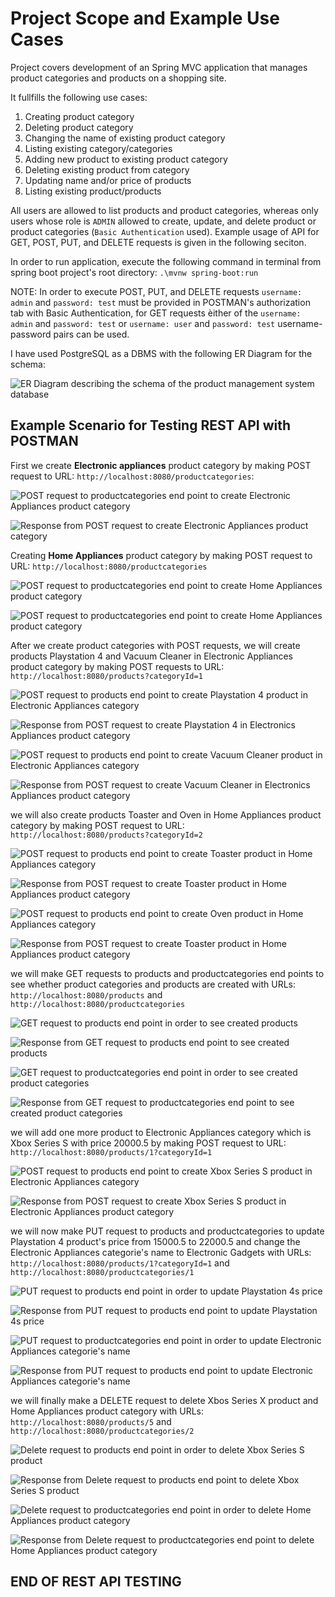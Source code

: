 # Project Scope and Example Use Cases

Project covers development of an Spring MVC application that manages product categories and products on a shopping site. 

It fullfills the following use cases:
1. Creating product category
2. Deleting product category
3. Changing the name of existing product category
4. Listing existing category/categories
5. Adding new product to existing product category
6. Deleting existing product from category
7. Updating name and/or price of products
8. Listing existing product/products

All users are allowed to list products and product categories, whereas only users whose role is `ADMIN`
allowed to create, update, and delete product or product categories (`Basic Authentication` used). 
Example usage of API for GET, POST, PUT, and DELETE requests is given in the following seciton. 

In order to run application, execute the following command in terminal from spring boot project's root directory: `.\mvnw spring-boot:run`

NOTE: In order to execute POST, PUT, and DELETE requests `username: admin` and `password: test` must be provided in POSTMAN's authorization tab with Basic Authentication, for GET requests èither of the `username: admin` and `password: test`
or `username: user` and `password: test` username-password pairs can be used.

I have used PostgreSQL as a DBMS with the following ER Diagram for the schema:

![ER Diagram describing the schema of the product management system database](Images/Database-ER_Diagram.png)

## Example Scenario for Testing REST API with POSTMAN

First we create **Electronic appliances** product category by making POST request to URL: `http://localhost:8080/productcategories`: 

![POST request to productcategories end point to create Electronic Appliances product category](Images/POST_request_to_product_category_controller_1.png)

![Response from POST request to create Electronic Appliances product category](Images/POST_request_to_product_category_controller_response_1.png)

Creating **Home Appliances** product category by making POST request to URL: `http://localhost:8080/productcategories`

![POST request to productcategories end point to create Home Appliances product category](Images/POST_request_to_product_category_controller_2.png)

![POST request to productcategories end point to create Home Appliances product category](Images/POST_request_to_product_category_controller_response_2.png)

After we create product categories with POST requests, we will create products Playstation 4 and Vacuum Cleaner in Electronic Appliances product category by making POST requests to URL: `http://localhost:8080/products?categoryId=1`

![POST request to products end point to create Playstation 4 product in Electronic Appliances category](Images/POST_request_to_product_controller_1.png)

![Response from POST request to create Playstation 4 in Electronics Appliances product category](Images/POST_request_to_product__controller_response_1.png)

![POST request to products end point to create Vacuum Cleaner product in Electronic Appliances category](Images/POST_request_to_product_controller_2.png)

![Response from POST request to create Vacuum Cleaner in Electronics Appliances product category](Images/POST_request_to_product__controller_response_2.png)

we will also create products Toaster and Oven in Home Appliances product category by making POST request to URL:  `http://localhost:8080/products?categoryId=2` 

![POST request to products end point to create Toaster product in Home Appliances category](Images/POST_request_to_product_controller_3.png)

![Response from POST request to create Toaster product in Home Appliances product category](Images/POST_request_to_product__controller_response_3.png)

![POST request to products end point to create Oven product in Home Appliances category](Images/POST_request_to_product_controller_4.png)

![Response from POST request to create Toaster product in Home Appliances product category](Images/POST_request_to_product__controller_response_4.png)

we will make GET requests to products and productcategories end points to see whether product categories and products are created with URLs: `http://localhost:8080/products` and  `http://localhost:8080/productcategories`

![GET request to products end point in order to see created products](Images/GET_request_to_product_controller_1.png)

![Response from GET request to products end point to see created products](Images/GET_request_to_product_controller_response_1.png)

![GET request to productcategories end point in order to see created product categories](Images/GET_request_to_product_category_controller_2.png)

![Response from GET request to productcategories end point to see created product categories](Images/GET_request_to_product_category_controller_response_2.png)

we will add one more product to Electronic Appliances category which is Xbox Series S with price 20000.5 by making POST request to URL: `http://localhost:8080/products/1?categoryId=1` 

![POST request to products end point to create Xbox Series S product in Electronic Appliances category](Images/POST_request_to_product_controller_5.png)

![Response from POST request to create Xbox Series S product in Electronic Appliances product category](Images/POST_request_to_product_controller_response_5.png)

we will now make PUT request to products and productcategories to update Playstation 4 product's price from 15000.5 to 22000.5 and change the Electronic Appliances categorie's name to Electronic Gadgets with URLs: `http://localhost:8080/products/1?categoryId=1` and `http://localhost:8080/productcategories/1`

![PUT request to products end point in order to update Playstation 4s price](Images/PUT_request_to_product_controller_1.png)

![Response from PUT request to products end point to update Playstation 4s price](Images/PUT_request_to_product_controller_response_1.png)

![PUT request to productcategories end point in order to update Electronic Appliances categorie's name](Images/PUT_request_to_product_category_controller_1.png)

![Response from PUT request to products end point to update Electronic Appliances categorie's name](Images/PUT_request_to_product_category_controller_response_1.png)

we will finally make a DELETE request to delete Xbos Series X product and Home Appliances product category with URLs: `http://localhost:8080/products/5` and `http://localhost:8080/productcategories/2` 

![Delete request to products end point in order to delete Xbox Series S product](Images/DELETE_request_to_product_category_controller_1.png)

![Response from Delete request to products end point to delete Xbox Series S product](Images/DELETE_request_to_product_controller_response_1.png)

![Delete request to productcategories end point in order to delete Home Appliances product category](Images/DELETE_request_to_product_category_controller_1.png)

![Response from Delete request to productcategories end point to delete Home Appliances product category](Images/DELETE_request_to_product_category_controller_response_1.png)

## END OF REST API TESTING
